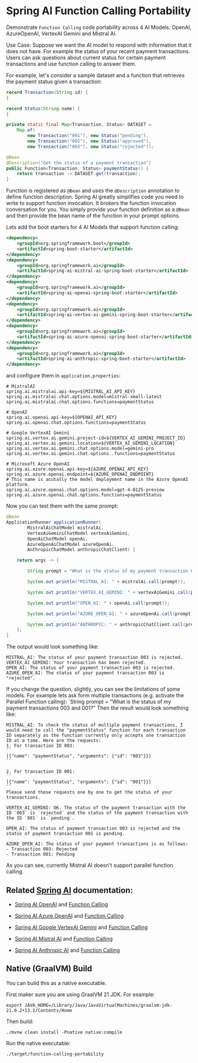 # Spring AI Function Calling Portability

Demonstrate `Function Calling` code portability across 4 AI Models: OpenAI, AzureOpenAI, VertexAI Gemini and Mistral AI.

Use Case: Suppose we want the AI model to respond with information that it does not have.
For example the status of your recent payment transactions.
Users can ask questions about current status for certain payment transactions and use function calling to answer them.

For example, let's consider a sample dataset and a function that retrieves the payment status given a transaction:
   
```java
record Transaction(String id) {
}

record Status(String name) {
}

private static final Map<Transaction, Status> DATASET =
	Map.of(
		new Transaction("001"), new Status("pending"),
		new Transaction("002"), new Status("approved"),
		new Transaction("003"), new Status("rejected"));

@Bean
@Description("Get the status of a payment transaction")
public Function<Transaction, Status> paymentStatus() {
	return transaction -> DATASET.get(transaction);
}
```

Function is registered as `@Bean` and uses the `@Description` annotation to define function description.
Spring AI greatly simplifies code you need to write to support function invocation.
It brokers the function invocation conversation for you.
You simply provide your function definition as a `@Bean` and then provide the bean name of the function in your prompt options.

Lets add the boot starters for 4 AI Models that support function calling:

```xml
<dependency>
	<groupId>org.springframework.boot</groupId>
	<artifactId>spring-boot-starter</artifactId>
</dependency>
<dependency>
	<groupId>org.springframework.ai</groupId>
	<artifactId>spring-ai-mistral-ai-spring-boot-starter</artifactId>
</dependency>
<dependency>
	<groupId>org.springframework.ai</groupId>
	<artifactId>spring-ai-openai-spring-boot-starter</artifactId>
</dependency>
<dependency>
	<groupId>org.springframework.ai</groupId>
	<artifactId>spring-ai-vertex-ai-gemini-spring-boot-starter</artifactId>
</dependency>
<dependency>
	<groupId>org.springframework.ai</groupId>
	<artifactId>spring-ai-azure-openai-spring-boot-starter</artifactId>
</dependency>
<dependency>
	<groupId>org.springframework.ai</groupId>
	<artifactId>spring-ai-anthropic-spring-boot-starter</artifactId>
</dependency>
```

and configure them in `application.properties`:

```
# MistralAI
spring.ai.mistralai.api-key=${MISTRAL_AI_API_KEY}
spring.ai.mistralai.chat.options.model=mistral-small-latest
spring.ai.mistralai.chat.options.functions=paymentStatus

# OpenAI
spring.ai.openai.api-key=${OPENAI_API_KEY}
spring.ai.openai.chat.options.functions=paymentStatus

# Google VertexAI Gemini
spring.ai.vertex.ai.gemini.project-id=${VERTEX_AI_GEMINI_PROJECT_ID}
spring.ai.vertex.ai.gemini.location=${VERTEX_AI_GEMINI_LOCATION}
spring.ai.vertex.ai.gemini.chat.options.model=gemini-pro
spring.ai.vertex.ai.gemini.chat.options..functions=paymentStatus

# Microsoft Azure OpenAI
spring.ai.azure.openai.api-key=${AZURE_OPENAI_API_KEY}
spring.ai.azure.openai.endpoint=${AZURE_OPENAI_ENDPOINT}
# This name is acutally the model deployment name in the Azure OpenAI platform.
spring.ai.azure.openai.chat.options.model=gpt-4-0125-preview
spring.ai.azure.openai.chat.options.functions=paymentStatus
```

Now you can test them with the same prompt:

```java
@Bean
ApplicationRunner applicationRunner(
		MistralAiChatModel mistralAi,
		VertexAiGeminiChatModel vertexAiGemini,
		OpenAiChatModel openAi,
		AzureOpenAiChatModel azureOpenAi,
		AnthropicChatModel anthropicChatClient) {

	return args -> {

		String prompt = "What is the status of my payment transaction 003?";

		System.out.println("MISTRAL_AI: " + mistralAi.call(prompt));

		System.out.println("VERTEX_AI_GEMINI: " + vertexAiGemini.call(prompt));

		System.out.println("OPEN_AI: " + openAi.call(prompt));

		System.out.println("AZURE_OPEN_AI: " + azureOpenAi.call(prompt));

		System.out.println("ANTHROPIC: " + anthropicChatClient.call(prompt));
	};
}
```

The output would look something like:

```
MISTRAL_AI: The status of your payment transaction 003 is rejected.
VERTEX_AI_GEMINI: Your transaction has been rejected.
OPEN_AI: The status of your payment transaction 003 is rejected.
AZURE_OPEN_AI: The status of your payment transaction 003 is "rejected".
```

If you change the question, slightly, you can see the limitations of some models.
For example lets ask form multiple transactions (e.g. activate the Parallel Function calling):
`String prompt = "What is the status of my payment transactions 003 and 001?"
Then the result would look something like:

```
MISTRAL_AI: To check the status of multiple payment transactions, I would need to call the "paymentStatus" function for each transaction ID separately as the function currently only accepts one transaction ID at a time. Here are the requests:
1. For transaction ID 003:
``
[{"name": "paymentStatus", "arguments": {"id": "003"}}]
``

2. For transaction ID 001:
``
[{"name": "paymentStatus", "arguments": {"id": "001"}}]
``
Please send these requests one by one to get the status of your transactions.

VERTEX_AI_GEMINI: OK. The status of the payment transaction with the ID `003` is `rejected` and the status of the payment transaction with the ID `001` is `pending`.

OPEN_AI: The status of payment transaction 003 is rejected and the status of payment transaction 001 is pending.

AZURE_OPEN_AI: The status of your payment transactions is as follows:
- Transaction 003: Rejected
- Transaction 001: Pending
```

As you can see, currently Mistral AI doesn't support parallel function calling.

## Related [Spring AI](https://docs.spring.io/spring-ai/reference) documentation:

* [Spring AI OpenAI](https://docs.spring.io/spring-ai/reference/api/chat/openai-chat.html) and [Function Calling](https://docs.spring.io/spring-ai/reference/api/chat/functions/openai-chat-functions.html)

* [Spring AI Azure OpenAI](https://docs.spring.io/spring-ai/reference/api/chat/azure-openai-chat.html) and [Function Calling](https://docs.spring.io/spring-ai/reference/api/chat/functions/azure-open-ai-chat-functions.html)

* [Spring AI Google VertexAI Gemini](https://docs.spring.io/spring-ai/reference/api/chat/vertexai-gemini-chat.html) and [Function Calling](https://docs.spring.io/spring-ai/reference/api/chat/functions/vertexai-gemini-chat-functions.html)

* [Spring AI Mistral AI](https://docs.spring.io/spring-ai/reference/api/chat/mistralai-chat.html) and [Function Calling](https://docs.spring.io/spring-ai/reference/api/chat/functions/mistralai-chat-functions.html)

* [Spring AI Anthropic AI](https://docs.spring.io/spring-ai/reference/api/chat/anthropic-chat.html) and [Function Calling](https://docs.spring.io/spring-ai/reference/api/chat/functions/anthropic-chat-functions.html)

## Native (GraalVM) Build

You can build this as a native executable.

First maker sure you are using GraalVM 21 JDK. For example:

```
export JAVA_HOME=/Library/Java/JavaVirtualMachines/graalvm-jdk-21.0.2+13.1/Contents/Home
```

Then build:

```
./mvnw clean install -Pnative native:compile
```

Run the native executable:

```
./target/function-calling-portability
```
